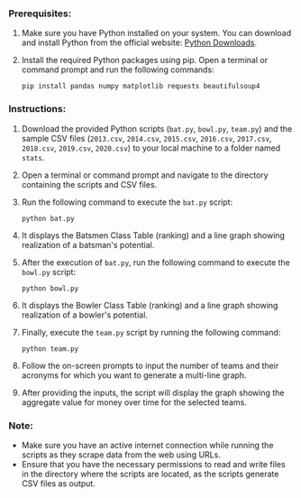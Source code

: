 ### Prerequisites:
1. Make sure you have Python installed on your system. You can download and install Python from the official website: [Python Downloads](https://www.python.org/downloads/).

2. Install the required Python packages using pip. Open a terminal or command prompt and run the following commands:
   ```
   pip install pandas numpy matplotlib requests beautifulsoup4
   ```

### Instructions:
1. Download the provided Python scripts (`bat.py`, `bowl.py`, `team.py`) and the sample CSV files (`2013.csv`, `2014.csv`, `2015.csv`, `2016.csv`, `2017.csv`, `2018.csv`, `2019.csv`, `2020.csv`) to your local machine to a folder named `stats`.

2. Open a terminal or command prompt and navigate to the directory containing the scripts and CSV files.

3. Run the following command to execute the `bat.py` script:
   ```
   python bat.py
   ```
4. It displays the Batsmen Class Table (ranking) and a line graph showing realization of a batsman's potential.
   
5. After the execution of `bat.py`, run the following command to execute the `bowl.py` script:
   ```
   python bowl.py
   ```
6. It displays the Bowler Class Table (ranking) and a line graph showing realization of a bowler's potential.

7. Finally, execute the `team.py` script by running the following command:
   ```
   python team.py
   ```

8. Follow the on-screen prompts to input the number of teams and their acronyms for which you want to generate a multi-line graph.

9. After providing the inputs, the script will display the graph showing the aggregate value for money over time for the selected teams.

### Note:
- Make sure you have an active internet connection while running the scripts as they scrape data from the web using URLs.
- Ensure that you have the necessary permissions to read and write files in the directory where the scripts are located, as the scripts generate CSV files as output.
